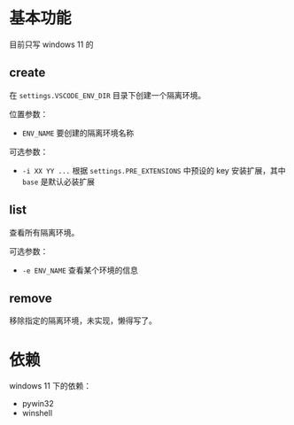 # 基本功能

目前只写 windows 11 的 

## create

在 `settings.VSCODE_ENV_DIR` 目录下创建一个隔离环境。

位置参数：
- `ENV_NAME` 要创建的隔离环境名称

可选参数：
- `-i XX YY ...` 根据 `settings.PRE_EXTENSIONS` 中预设的 key 安装扩展，其中 `base` 是默认必装扩展

## list

查看所有隔离环境。

可选参数：
- `-e ENV_NAME` 查看某个环境的信息

## remove

移除指定的隔离环境，未实现，懒得写了。

# 依赖

windows 11 下的依赖：
- pywin32
- winshell